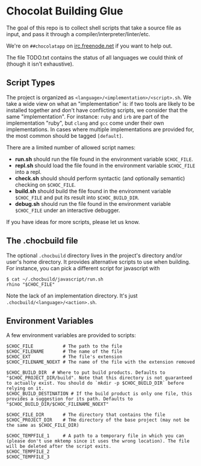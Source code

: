 # Chocolat Building Glue

The goal of this repo is to collect shell scripts that take a source file as input, and pass it through a compiler/interpreter/linter/etc.

We're on `##chocolatapp` on [irc.freenode.net](http://webchat.freenode.net/?channels=%23%23chocolatapp) if you want to help out.

The file TODO.txt contains the status of all languages we could think of (though it isn't exhaustive).

## Script Types

The project is organized as `<language>/<implementation>/<script>.sh`. We take a wide view on what an "implementation" is: if two tools are likely to be installed together and don't have conflicting scripts, we consider that the same "implementation". For instance: `ruby` and `irb` are part of the implementation "ruby", but `clang` and `gcc` come under their own implementations. In cases where multiple implementations are provided for, the most common should be tagged `[default]`.

There are a limited number of allowed script names:

* **run.sh** should run the file found in the environment variable `$CHOC_FILE`.
* **repl.sh** should load the file found in the environment variable `$CHOC_FILE` into a repl.
* **check.sh** should should perform syntactic (and optionally semantic) checking on `$CHOC_FILE`.
* **build.sh** should build the file found in the environment variable `$CHOC_FILE` and put its result into `$CHOC_BUILD_DIR`.
* **debug.sh** should run the file found in the environment variable `$CHOC_FILE` under an interactive debugger.

If you have ideas for more scripts, please let us know.

## The .chocbuild file

The optional `.chocbuild` directory lives in the project's directory and/or user's home directory. It provides alternative scripts to use when building. For instance, you can pick a different script for javascript with

    $ cat ~/.chocbuild/javascript/run.sh
    rhino "$CHOC_FILE"

Note the lack of an implementation directory. It's just `.chocbuild/<language>/<action>.sh`.

## Environment Variables

A few environment variables are provided to scripts:
    
    $CHOC_FILE           # The path to the file
    $CHOC_FILENAME       # The name of the file
    $CHOC_EXT            # The file's extension
    $CHOC_FILENAME_NOEXT # The name of the file with the extension removed
    
    $CHOC_BUILD_DIR  # Where to put build products. Defaults to "$CHOC_PROJECT_DIR/build". Note that this directory is not guaranteed to actually exist. You should do `mkdir -p $CHOC_BUILD_DIR` before relying on it.
    $CHOC_BUILD_DESTINATION # If the build product is only one file, this provides a suggestion for its path. Defaults to "$CHOC_BUILD_DIR/$CHOC_FILENAME_NOEXT"
    
    $CHOC_FILE_DIR       # The directory that contains the file
    $CHOC_PROJECT_DIR    # THe directory of the base project (may not be the same as $CHOC_FILE_DIR)
    
    $CHOC_TEMPFILE_1     # A path to a temporary file in which you can (please don't use mktemp since it uses the wrong location). The file will be deleted after the script exits.
    $CHOC_TEMPFILE_2
    $CHOC_TEMPFILE_3
